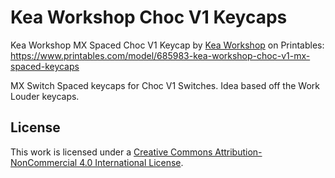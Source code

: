 # Kea Workshop Choc V1 Keycaps

Kea Workshop MX Spaced Choc V1 Keycap by [Kea Workshop](https://www.printables.com/@KeaWorkshop_1577934) on Printables: <https://www.printables.com/model/685983-kea-workshop-choc-v1-mx-spaced-keycaps>

MX Switch Spaced keycaps for Choc V1 Switches. Idea based off the Work Louder keycaps.

## License

This work is licensed under a [Creative Commons Attribution-NonCommercial 4.0 International License](http://creativecommons.org/licenses/by-nc/4.0/).
